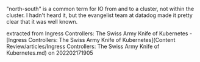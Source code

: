 "north-south" is a common term for IO from and to a cluster, not within the cluster. I hadn't heard it, but the evangelist team at datadog made it pretty clear that it was well known.

extracted from Ingress Controllers: The Swiss Army Knife of Kubernetes - [Ingress Controllers: The Swiss Army Knife of Kubernetes](Content Review/articles/Ingress Controllers: The Swiss Army Knife of Kubernetes.md) on 202202171905